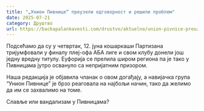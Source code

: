 ```yaml
---
title: "„Унион Пивнице“ преузели одговорност и решили проблем"
date: 2025-07-21
category: Друштво
url: https://backapalankavesti.com/drustvo/aktuelno/union-pivnice-preuzeli-odgovornost-i-resili-problem2/
---
```


Подсећамо да су у четвртак, 12. јуна кошаркаши Партизана тријумфовали у финалу плеј-офа АБА лиге и свом клубу донели још једну вредну титулу. Еуфорија се прелила широм региона па је тако у Пивницама јутро освануло са непријатним призором.

Наша редакција је објавила чланак о овом догађају, а навијачка група “Унион Пивнице” је брзо реаговала на најбољи начин, тако да желимо да им се захвалимо на томе.

Славље или вандализам у Пивницама?
